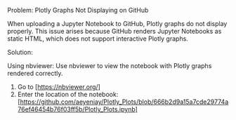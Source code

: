 Problem: Plotly Graphs Not Displaying on GitHub

When uploading a Jupyter Notebook to GitHub, Plotly graphs do not display properly. This issue arises because GitHub renders Jupyter Notebooks as static HTML, which does not support interactive Plotly graphs.

Solution:

Using nbviewer:
Use nbviewer to view the notebook with Plotly graphs rendered correctly. 
1. Go to [https://nbviewer.org/]
2. Enter the location of the notebook: [https://github.com/aeyeniay/Plotly_Plots/blob/666b2d9a15a7cde29774a76ef46454b76f03ff5b/Plotly_Plots.ipynb]

